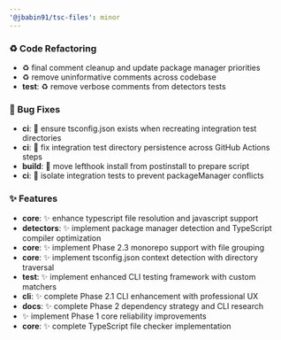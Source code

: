 ```yaml
---
'@jbabin91/tsc-files': minor
---
```


### ♻️ Code Refactoring

- :recycle: final comment cleanup and update package manager priorities
- :recycle: remove uninformative comments across codebase
- **test**: :recycle: remove verbose comments from detectors tests

### 🐛 Bug Fixes

- **ci**: :bug: ensure tsconfig.json exists when recreating integration test directories
- **ci**: :bug: fix integration test directory persistence across GitHub Actions steps
- **build**: :bug: move lefthook install from postinstall to prepare script
- **ci**: :bug: isolate integration tests to prevent packageManager conflicts

### ✨ Features

- **core**: :sparkles: enhance typescript file resolution and javascript support
- **detectors**: :sparkles: implement package manager detection and TypeScript compiler optimization
- **core**: :sparkles: implement Phase 2.3 monorepo support with file grouping
- **core**: :sparkles: implement tsconfig.json context detection with directory traversal
- **test**: :sparkles: implement enhanced CLI testing framework with custom matchers
- **cli**: :sparkles: complete Phase 2.1 CLI enhancement with professional UX
- **docs**: :sparkles: complete Phase 2 dependency strategy and CLI research
- :sparkles: implement Phase 1 core reliability improvements
- **core**: :sparkles: complete TypeScript file checker implementation
